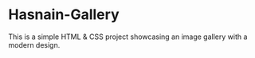 # Hasnain-Gallery
This is a simple HTML &amp; CSS project showcasing an image gallery with a modern design.

